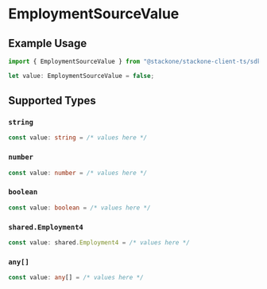 # EmploymentSourceValue

## Example Usage

```typescript
import { EmploymentSourceValue } from "@stackone/stackone-client-ts/sdk/models/shared";

let value: EmploymentSourceValue = false;
```

## Supported Types

### `string`

```typescript
const value: string = /* values here */
```

### `number`

```typescript
const value: number = /* values here */
```

### `boolean`

```typescript
const value: boolean = /* values here */
```

### `shared.Employment4`

```typescript
const value: shared.Employment4 = /* values here */
```

### `any[]`

```typescript
const value: any[] = /* values here */
```

